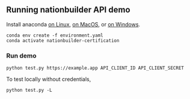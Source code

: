 ## Running nationbuilder API demo

Install anaconda [on Linux](https://docs.anaconda.com/anaconda/install/linux/), [on MacOS](https://docs.anaconda.com/anaconda/install/mac-os/), or [on Windows](https://docs.anaconda.com/anaconda/install/windows/).

```
conda env create -f environment.yaml
conda activate nationbuilder-certification
```

### Run demo

```
python test.py https://example.app API_CLIENT_ID API_CLIENT_SECRET
```

To test locally without credentials,

```
python test.py -L
```

